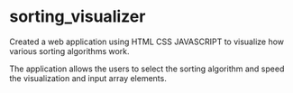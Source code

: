 # sorting_visualizer
Created a web application using HTML CSS JAVASCRIPT to visualize how various sorting algorithms work.

The application allows the users to select the sorting algorithm and speed the visualization and input array elements.
